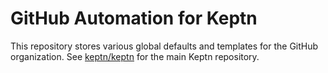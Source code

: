 # GitHub Automation for Keptn

This repository stores various global defaults and templates
for the GitHub organization.
See [keptn/keptn](https://github.com/keptn/keptn) for the main Keptn repository.
